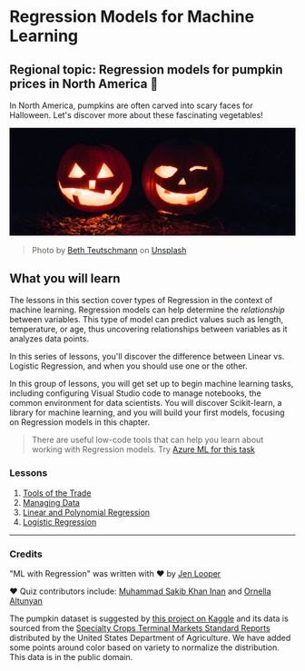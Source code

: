 # Regression Models for Machine Learning
## Regional topic: Regression models for pumpkin prices in North America 🎃

In North America, pumpkins are often carved into scary faces for Halloween. Let's discover more about these fascinating vegetables!

![jack-o-lanterns](./images/jack-o-lanterns.jpg)
> Photo by <a href="https://unsplash.com/@teutschmann?utm_source=unsplash&utm_medium=referral&utm_content=creditCopyText">Beth Teutschmann</a> on <a href="https://unsplash.com/s/photos/jack-o-lanterns?utm_source=unsplash&utm_medium=referral&utm_content=creditCopyText">Unsplash</a>
  
## What you will learn

The lessons in this section cover types of Regression in the context of machine learning. Regression models can help determine the _relationship_ between variables. This type of model can predict values such as length, temperature, or age, thus uncovering relationships between variables as it analyzes data points.

In this series of lessons, you'll discover the difference between Linear vs. Logistic Regression, and when you should use one or the other.

In this group of lessons, you will get set up to begin machine learning tasks, including configuring Visual Studio code to manage notebooks, the common environment for data scientists. You will discover Scikit-learn, a library for machine learning, and you will build your first models, focusing on Regression models in this chapter.

> There are useful low-code tools that can help you learn about working with Regression models. Try [Azure ML for this task](https://docs.microsoft.com/learn/modules/create-regression-model-azure-machine-learning-designer/?WT.mc_id=academic-15963-cxa)

### Lessons

1. [Tools of the Trade](1-Tools/README.md)
2. [Managing Data](2-Data/README.md)
3. [Linear and Polynomial Regression](3-Linear/README.md)
4. [Logistic Regression](4-Logistic/README.md)

---
### Credits

"ML with Regression" was written with ♥️ by [Jen Looper](https://twitter.com/jenlooper)

♥️ Quiz contributors include: [Muhammad Sakib Khan Inan](https://twitter.com/Sakibinan) and [Ornella Altunyan](https://twitter.com/ornelladotcom)

The pumpkin dataset is suggested by [this project on Kaggle](https://www.kaggle.com/usda/a-year-of-pumpkin-prices) and its data is sourced from the [Specialty Crops Terminal Markets Standard Reports](https://www.marketnews.usda.gov/mnp/fv-report-config-step1?type=termPrice) distributed by the United States Department of Agriculture. We have added some points around color based on variety to normalize the distribution. This data is in the public domain.
